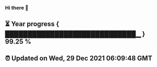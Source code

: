 ### Hi there 👋
⏳ Year progress { █████████████████████████████▁ } 99.25 %
---
⏰ Updated on Wed, 29 Dec 2021 06:09:48 GMT
---
